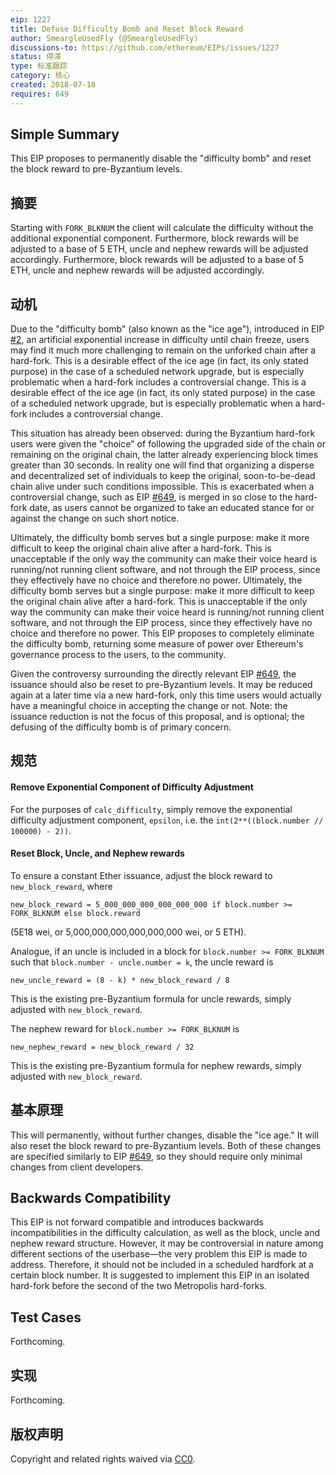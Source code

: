 ```yaml
---
eip: 1227
title: Defuse Difficulty Bomb and Reset Block Reward
author: SmeargleUsedFly (@SmeargleUsedFly)
discussions-to: https://github.com/ethereum/EIPs/issues/1227
status: 停滞
type: 标准跟踪
category: 核心
created: 2018-07-18
requires: 649
---
```


## Simple Summary
This EIP proposes to permanently disable the "difficulty bomb" and reset the block reward to pre-Byzantium levels.

## 摘要
Starting with `FORK_BLKNUM` the client will calculate the difficulty without the additional exponential component. Furthermore, block rewards will be adjusted to a base of 5 ETH, uncle and nephew rewards will be adjusted accordingly. Furthermore, block rewards will be adjusted to a base of 5 ETH, uncle and nephew rewards will be adjusted accordingly.

## 动机
Due to the "difficulty bomb" (also known as the "ice age"), introduced in EIP [#2](./eip-2.md), an artificial exponential increase in difficulty until chain freeze, users may find it much more challenging to remain on the unforked chain after a hard-fork. This is a desirable effect of the ice age (in fact, its only stated purpose) in the case of a scheduled network upgrade, but is especially problematic when a hard-fork includes a controversial change. This is a desirable effect of the ice age (in fact, its only stated purpose) in the case of a scheduled network upgrade, but is especially problematic when a hard-fork includes a controversial change.

This situation has already been observed: during the Byzantium hard-fork users were given the "choice" of following the upgraded side of the chain or remaining on the original chain, the latter already experiencing block times greater than 30 seconds. In reality one will find that organizing a disperse and decentralized set of individuals to keep the original, soon-to-be-dead chain alive under such conditions impossible. This is exacerbated when a controversial change, such as EIP [#649](./eip-649.md), is merged in so close to the hard-fork date, as users cannot be organized to take an educated stance for or against the change on such short notice.

Ultimately, the difficulty bomb serves but a single purpose: make it more difficult to keep the original chain alive after a hard-fork. This is unacceptable if the only way the community can make their voice heard is running/not running client software, and not through the EIP process, since they effectively have no choice and therefore no power. Ultimately, the difficulty bomb serves but a single purpose: make it more difficult to keep the original chain alive after a hard-fork. This is unacceptable if the only way the community can make their voice heard is running/not running client software, and not through the EIP process, since they effectively have no choice and therefore no power. This EIP proposes to completely eliminate the difficulty bomb, returning some measure of power over Ethereum's governance process to the users, to the community.

Given the controversy surrounding the directly relevant EIP [#649](./eip-649.md), the issuance should also be reset to pre-Byzantium levels. It may be reduced again at a later time via a new hard-fork, only this time users would actually have a meaningful choice in accepting the change or not. Note: the issuance reduction is not the focus of this proposal, and is optional; the defusing of the difficulty bomb is of primary concern.

## 规范
#### Remove Exponential Component of Difficulty Adjustment
For the purposes of `calc_difficulty`, simply remove the exponential difficulty adjustment component, `epsilon`, i.e. the `int(2**((block.number // 100000) - 2))`.

#### Reset Block, Uncle, and Nephew rewards
To ensure a constant Ether issuance, adjust the block reward to `new_block_reward`, where

    new_block_reward = 5_000_000_000_000_000_000 if block.number >= FORK_BLKNUM else block.reward

(5E18 wei, or 5,000,000,000,000,000,000 wei, or 5 ETH).

Analogue, if an uncle is included in a block for `block.number >= FORK_BLKNUM` such that `block.number - uncle.number = k`, the uncle reward is

    new_uncle_reward = (8 - k) * new_block_reward / 8

This is the existing pre-Byzantium formula for uncle rewards, simply adjusted with `new_block_reward`.

The nephew reward for `block.number >= FORK_BLKNUM` is

    new_nephew_reward = new_block_reward / 32

This is the existing pre-Byzantium formula for nephew rewards, simply adjusted with `new_block_reward`.

## 基本原理
This will permanently, without further changes, disable the "ice age." It will also reset the block reward to pre-Byzantium levels. Both of these changes are specified similarly to EIP [#649](./eip-649.md), so they should require only minimal changes from client developers.

## Backwards Compatibility
This EIP is not forward compatible and introduces backwards incompatibilities in the difficulty calculation, as well as the block, uncle and nephew reward structure. However, it may be controversial in nature among different sections of the userbase&mdash;the very problem this EIP is made to address. Therefore, it should not be included in a scheduled hardfork at a certain block number. It is suggested to implement this EIP in an isolated hard-fork before the second of the two Metropolis hard-forks.

## Test Cases
Forthcoming.

## 实现
Forthcoming.

## 版权声明
Copyright and related rights waived via [CC0](../LICENSE.md).
